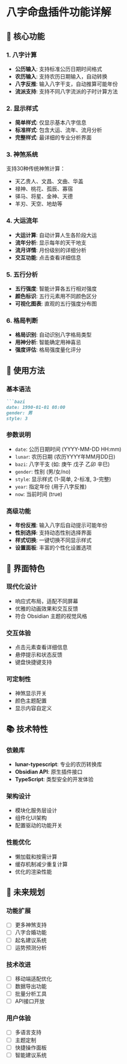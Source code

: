 # 八字命盘插件功能详解

## 🎯 核心功能

### 1. 八字计算
- **公历输入**: 支持标准公历日期时间格式
- **农历输入**: 支持农历日期输入，自动转换
- **八字反推**: 输入八字干支，自动推算可能年份
- **流派支持**: 支持不同八字流派的子时计算方法

### 2. 显示样式
- **简单样式**: 仅显示基本八字信息
- **标准样式**: 包含大运、流年、流月分析
- **完整样式**: 最详细的专业分析界面

### 3. 神煞系统
支持30种传统神煞计算：
- 天乙贵人、文昌、文曲、华盖
- 禄神、桃花、孤辰、寡宿
- 驿马、将星、金神、天德
- 羊刃、天空、地劫等

### 4. 大运流年
- **大运计算**: 自动计算人生各阶段大运
- **流年分析**: 显示每年的天干地支
- **流月详情**: 月份级别的详细分析
- **交互功能**: 点击查看详细信息

### 5. 五行分析
- **五行强度**: 智能计算各五行相对强度
- **颜色标识**: 五行元素用不同颜色区分
- **可视化图表**: 直观的五行强度分布图

### 6. 格局判断
- **格局识别**: 自动识别八字格局类型
- **用神分析**: 智能确定用神喜忌
- **强度评估**: 格局强度量化评分

## 🔧 使用方法

### 基本语法
```markdown
```bazi
date: 1990-01-01 08:00
gender: 男
style: 3
```

### 参数说明
- `date`: 公历日期时间 (YYYY-MM-DD HH:mm)
- `lunar`: 农历日期 (农历YYYY年MM月DD日)
- `bazi`: 八字干支 (如: 庚午 戊子 乙卯 辛巳)
- `gender`: 性别 (男/女/no)
- `style`: 显示样式 (1-简单, 2-标准, 3-完整)
- `year`: 指定年份 (用于八字反推)
- `now`: 当前时间 (true)

### 高级功能
- **年份反推**: 输入八字后自动提示可能年份
- **性别选择**: 支持动态性别选择界面
- **样式切换**: 一键切换不同显示样式
- **设置面板**: 丰富的个性化设置选项

## 🎨 界面特色

### 现代化设计
- 响应式布局，适配不同屏幕
- 优雅的动画效果和交互反馈
- 符合 Obsidian 主题的视觉风格

### 交互体验
- 点击元素查看详细信息
- 悬停提示和状态反馈
- 键盘快捷键支持

### 可定制性
- 神煞显示开关
- 颜色主题配置
- 显示内容自定义

## 📚 技术特性

### 依赖库
- **lunar-typescript**: 专业的农历转换库
- **Obsidian API**: 原生插件接口
- **TypeScript**: 类型安全的开发体验

### 架构设计
- 模块化服务层设计
- 组件化UI架构
- 配置驱动的功能开关

### 性能优化
- 懒加载和按需计算
- 缓存机制减少重复计算
- 优化的渲染性能

## 🔮 未来规划

### 功能扩展
- [ ] 更多神煞支持
- [ ] 八字合婚功能
- [ ] 起名建议系统
- [ ] 运势预测分析

### 技术改进
- [ ] 移动端适配优化
- [ ] 数据导出功能
- [ ] 批量分析工具
- [ ] API接口开放

### 用户体验
- [ ] 多语言支持
- [ ] 主题定制
- [ ] 快捷操作面板
- [ ] 智能建议系统
